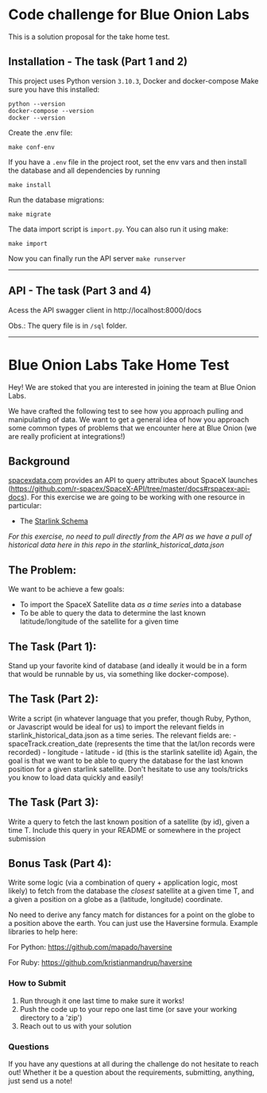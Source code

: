 # Code challenge for Blue Onion Labs

This is a solution proposal for the take home test.

## Installation - The task (Part 1 and 2)
This project uses Python version `3.10.3`, Docker and docker-compose Make sure you have this installed:

```
python --version
docker-compose --version
docker --version
```
Create the .env file:
```
make conf-env
```

If you have a `.env` file in the project root, set the env vars and then install the database and all dependencies by running
```
make install
```

Run the database migrations:
```
make migrate
```

The data import script is `import.py`. You can also run it using make:
```
make import
```

Now you can finally run the API server `make runserver`

-------------------------------------------------------------------------------
## API - The task (Part 3 and 4)

Acess the API swagger client in http://localhost:8000/docs

Obs.: The query file is in `/sql` folder.

-------------------------------------------------------------------------------
# Blue Onion Labs Take Home Test

Hey! We are stoked that you are interested in joining the team at Blue Onion Labs.

We have crafted the following test to see how you approach pulling and manipulating of data. We want to get a general idea of how you approach some common types of problems that we encounter here at Blue Onion (we are really proficient at integrations!)

## Background
[spacexdata.com](https://docs.spacexdata.com/) provides an API to query attributes about SpaceX launches (https://github.com/r-spacex/SpaceX-API/tree/master/docs#rspacex-api-docs). For this exercise we are going to be working with one resource in particular:
- The [Starlink Schema](https://github.com/r-spacex/SpaceX-API/blob/master/docs/starlink/v4/schema.md)

*For this exercise, no need to pull directly from the API as we have a pull of historical data here in this repo in the starlink_historical_data.json*

## The Problem:
We want to be achieve a few goals:
  - To import the SpaceX Satellite data _as a time series_ into a database
  - To be able to query the data to determine the last known latitude/longitude of the satellite for a given time

## The Task (Part 1):

Stand up your favorite kind of database (and ideally it would be in a form that would be runnable by us, via something like docker-compose).

## The Task (Part 2):

Write a script (in whatever language that you prefer, though Ruby, Python, or Javascript would be ideal for us) to import the relevant fields in starlink_historical_data.json as a time series. The relevant fields are:
    - spaceTrack.creation_date (represents the time that the lat/lon records were recorded)
    - longitude
    - latitude
    - id (this is the starlink satellite id)
Again, the goal is that we want to be able to query the database for the last known position for a given starlink satellite.
Don't hesitate to use any tools/tricks you know to load data quickly and easily!

## The Task (Part 3):

Write a query to fetch the last known position of a satellite (by id), given a time T. Include this query in your README or somewhere in the project submission

## Bonus Task (Part 4):

Write some logic (via a combination of query + application logic, most likely) to fetch from the database the _closest_ satellite at a given time T, and a given a position on a globe as a (latitude, longitude) coordinate.

No need to derive any fancy match for distances for a point on the globe to a position above the earth. You can just use the Haversine formula. Example libraries to help here:

For Python: https://github.com/mapado/haversine

For Ruby: https://github.com/kristianmandrup/haversine

### How to Submit

1. Run through it one last time to make sure it works!
2. Push the code up to your repo one last time (or save your working directory to a 'zip')
3. Reach out to us with your solution

### Questions

If you have any questions at all during the challenge do not hesitate to reach out! Whether it be a question about the requirements, submitting, anything, just send us a note!
